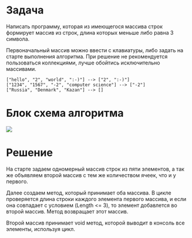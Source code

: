 # Задача

Написать программу, которая из имеющегося массива строк формирует массив из строк, длина которых меньше либо равна 3 символа. 

Первоначальный массив можно ввести с клавиатуры, либо задать на старте выполнения алгоритма. При решение не рекомендуется пользоваться коллекциями, лучше обойтись исключительно массивами.


```
["hello", "2", "world", ":-)"] --> ["2", ":-)"]
["1234", "1567", "-2", "computer science"] --> ["-2"]
["Russia", "Denmark", "Kazan"] --> []
```
# Блок схема алгоритма
![](https://lh3.googleusercontent.com/GcdbzK3WEYIsHy6HOnBdQgiq8pF4mRfKqud8hEWh85NH2pxkvni0Mdqr1VcfoFAo4k_i97R1A36MPCXNEt9aY3bnNEPzP_6Y-pS6Paa16L_m6wXSTEU5AVIAO_BptYIV_vlFeryVpButo87e0O1g81l96btigxQwObYD4YDzdDK3VAOX4kOQvVYgMiiFFaryasvzDfG6-KkilyJkAIdB_FDcqa4DoVkpUKqnwBPqCx4nCNcvIYICocQ88WYALrQ-ffNOe1qUaFRI86avlbW8Fu9xf6_dKe7f_U_XGVtLwTnFTT49nAModk8NmhvjQvAl1nkPmpUE9Ev7nHAk3OnnsZPDbtmVa5ATnVKItPyto7JXvvTrLD__JmpAEoZX7aBxpy9MrTz7fP78tw3RNQy8rFCKeEHMnhK_6gDo8PSbNyTI7mp9uetjE-Xg_ckW0OrNkNNvNRCpia2HKShsoAt7wLX_d-El5-jpNab65_hmLXlzjTS7aZYYB5NspLJ-vzSS4uJvvkifV8YpPWuvOOAucq62doNYgztcmScIYtAkOMOvAYNCMifgeT0SWezbLPXRCBPABmnG_MMPta3Z7g89Xa-ydakmznwgbST7AzZHRu43EhhR4ZHKG64eS15vwWMzDR3dI1UrT0ZVXa_OYU6CiLrNip27eXIVCSLCclKn-ZpOyCYUfW_MDneG_P0Vu12d1UphzBfs83R4id1OaAuwR55mnpXXrUsRlH7C_WchEKrEq04B6DnHJB6Kaj8wgb9bZVvjM2Lg-GL1tFAtlSH8NgqE5y_SDotgbMpJY2ZABxoAoWf0vbVFlXV1_daa9wQGeOkFTi36P3IJiKo-Ze-2Gq92eoxVArFkrwGQ2H_KPodpD-Kcbb9CiV7YgDVfB3TfquDlXHnk76lcjODiNarv-8voMapn5EYL_QE51nxechkM=w529-h582-no?authuser=0)
# Решение

На старте задаем одномерный массив строк из пяти элементов, а так же объявляем второй массив с тем же количеством ячеек, что и у первого.

Далее создаем метод, который принимает оба массива. В цикле проверяется длина строки каждого элемента первого массива, и если она совпадает с условием (Length <= 3), то элемент добавлется во второй массив. Метод возвращает этот массив.

Второй массив принимает void метод, которой выводит в консоль все элементы, используя цикл.

